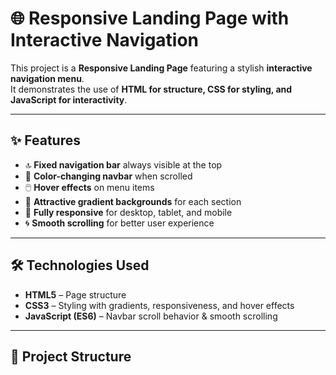 # 🌐 Responsive Landing Page with Interactive Navigation

This project is a **Responsive Landing Page** featuring a stylish **interactive navigation menu**.  
It demonstrates the use of **HTML for structure, CSS for styling, and JavaScript for interactivity**.

---

## ✨ Features
- 🔝 **Fixed navigation bar** always visible at the top
- 🎨 **Color-changing navbar** when scrolled
- 🖱️ **Hover effects** on menu items
- 🌈 **Attractive gradient backgrounds** for each section
- 📱 **Fully responsive** for desktop, tablet, and mobile
- 🌀 **Smooth scrolling** for better user experience

---

## 🛠️ Technologies Used
- **HTML5** – Page structure  
- **CSS3** – Styling with gradients, responsiveness, and hover effects  
- **JavaScript (ES6)** – Navbar scroll behavior & smooth scrolling  

---

## 📂 Project Structure
